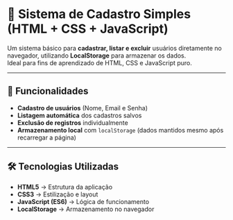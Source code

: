 # 📝 Sistema de Cadastro Simples (HTML + CSS + JavaScript)

Um sistema básico para **cadastrar, listar e excluir** usuários diretamente no navegador, utilizando **LocalStorage** para armazenar os dados.  
Ideal para fins de aprendizado de HTML, CSS e JavaScript puro.

---

## 🚀 Funcionalidades

- **Cadastro de usuários** (Nome, Email e Senha)
- **Listagem automática** dos cadastros salvos
- **Exclusão de registros** individualmente
- **Armazenamento local** com `localStorage` (dados mantidos mesmo após recarregar a página)

---

## 🛠️ Tecnologias Utilizadas

- **HTML5** → Estrutura da aplicação  
- **CSS3** → Estilização e layout  
- **JavaScript (ES6)** → Lógica de funcionamento  
- **LocalStorage** → Armazenamento no navegador 
